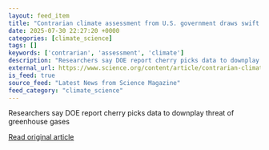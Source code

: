```yaml
---
layout: feed_item
title: "Contrarian climate assessment from U.S. government draws swift pushback"
date: 2025-07-30 22:27:20 +0000
categories: [climate_science]
tags: []
keywords: ['contrarian', 'assessment', 'climate']
description: "Researchers say DOE report cherry picks data to downplay threat of greenhouse gases"
external_url: https://www.science.org/content/article/contrarian-climate-assessment-u-s-government-draws-swift-pushback
is_feed: true
source_feed: "Latest News from Science Magazine"
feed_category: "climate_science"
---
```


Researchers say DOE report cherry picks data to downplay threat of greenhouse gases

[Read original article](https://www.science.org/content/article/contrarian-climate-assessment-u-s-government-draws-swift-pushback)
